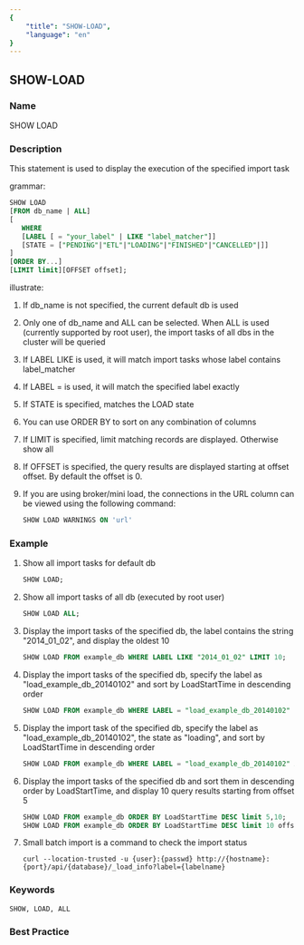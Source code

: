```yaml
---
{
    "title": "SHOW-LOAD",
    "language": "en"
}
---
```


<!--
Licensed to the Apache Software Foundation (ASF) under one
or more contributor license agreements.  See the NOTICE file
distributed with this work for additional information
regarding copyright ownership.  The ASF licenses this file
to you under the Apache License, Version 2.0 (the
"License"); you may not use this file except in compliance
with the License.  You may obtain a copy of the License at

  http://www.apache.org/licenses/LICENSE-2.0

Unless required by applicable law or agreed to in writing,
software distributed under the License is distributed on an
"AS IS" BASIS, WITHOUT WARRANTIES OR CONDITIONS OF ANY
KIND, either express or implied.  See the License for the
specific language governing permissions and limitations
under the License.
-->

## SHOW-LOAD

### Name

SHOW LOAD

### Description

This statement is used to display the execution of the specified import task

grammar:

```sql
SHOW LOAD
[FROM db_name | ALL]
[
   WHERE
   [LABEL [ = "your_label" | LIKE "label_matcher"]]
   [STATE = ["PENDING"|"ETL"|"LOADING"|"FINISHED"|"CANCELLED"|]]
]
[ORDER BY...]
[LIMIT limit][OFFSET offset];
````

illustrate:

1. If db_name is not specified, the current default db is used

2. Only one of db_name and ALL can be selected. When ALL is used (currently supported by root user), the import tasks of all dbs in the cluster will be queried

3. If LABEL LIKE is used, it will match import tasks whose label contains label_matcher

4. If LABEL = is used, it will match the specified label exactly

5. If STATE is specified, matches the LOAD state

6. You can use ORDER BY to sort on any combination of columns

7. If LIMIT is specified, limit matching records are displayed. Otherwise show all

8. If OFFSET is specified, the query results are displayed starting at offset offset. By default the offset is 0.

9. If you are using broker/mini load, the connections in the URL column can be viewed using the following command:

   ```sql
   SHOW LOAD WARNINGS ON 'url'
   ````

### Example

1. Show all import tasks for default db

   ```sql
   SHOW LOAD;
   ````
   
2. Show all import tasks of all db (executed by root user)

    ```sql
    SHOW LOAD ALL;
    ```

3. Display the import tasks of the specified db, the label contains the string "2014_01_02", and display the oldest 10

   ```sql
   SHOW LOAD FROM example_db WHERE LABEL LIKE "2014_01_02" LIMIT 10;
   ````

4. Display the import tasks of the specified db, specify the label as "load_example_db_20140102" and sort by LoadStartTime in descending order

   ```sql
   SHOW LOAD FROM example_db WHERE LABEL = "load_example_db_20140102" ORDER BY LoadStartTime DESC;
   ````

5. Display the import task of the specified db, specify the label as "load_example_db_20140102", the state as "loading", and sort by LoadStartTime in descending order

   ```sql
   SHOW LOAD FROM example_db WHERE LABEL = "load_example_db_20140102" AND STATE = "loading" ORDER BY LoadStartTime DESC;
   ````

6. Display the import tasks of the specified db and sort them in descending order by LoadStartTime, and display 10 query results starting from offset 5

   ```sql
   SHOW LOAD FROM example_db ORDER BY LoadStartTime DESC limit 5,10;
   SHOW LOAD FROM example_db ORDER BY LoadStartTime DESC limit 10 offset 5;
   ````

7. Small batch import is a command to check the import status

   ````
   curl --location-trusted -u {user}:{passwd} http://{hostname}:{port}/api/{database}/_load_info?label={labelname}
   ````

### Keywords

    SHOW, LOAD, ALL

### Best Practice

